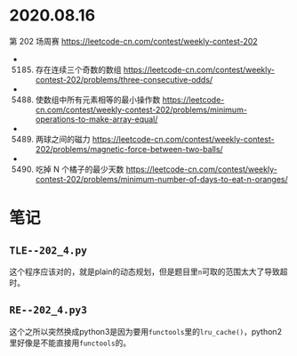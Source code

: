 
# 2020.08.16

第 202 场周赛 https://leetcode-cn.com/contest/weekly-contest-202
- 5185. 存在连续三个奇数的数组 https://leetcode-cn.com/contest/weekly-contest-202/problems/three-consecutive-odds/
- 5488. 使数组中所有元素相等的最小操作数 https://leetcode-cn.com/contest/weekly-contest-202/problems/minimum-operations-to-make-array-equal/
- 5489. 两球之间的磁力 https://leetcode-cn.com/contest/weekly-contest-202/problems/magnetic-force-between-two-balls/
- 5490. 吃掉 N 个橘子的最少天数 https://leetcode-cn.com/contest/weekly-contest-202/problems/minimum-number-of-days-to-eat-n-oranges/

# 笔记

## `TLE--202_4.py`

这个程序应该对的，就是plain的动态规划，但是题目里`n`可取的范围太大了导致超时。

## `RE--202_4.py3`

这个之所以突然换成python3是因为要用`functools`里的`lru_cache()`，python2里好像是不能直接用`functools`的。
